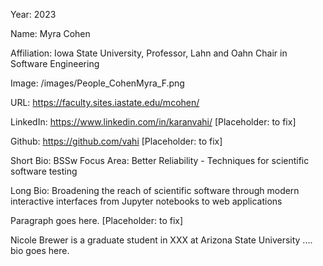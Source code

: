 Year: 2023

Name: Myra Cohen

Affiliation: Iowa State University, Professor, Lahn and Oahn Chair in Software Engineering

Image: /images/People_CohenMyra_F.png

URL: https://faculty.sites.iastate.edu/mcohen/

LinkedIn: https://www.linkedin.com/in/karanvahi/ [Placeholder: to fix]

Github: https://github.com/vahi [Placeholder: to fix]

Short Bio: BSSw Focus Area: Better Reliability - Techniques for scientific software testing

Long Bio:
Broadening the reach of scientific software through modern interactive interfaces from Jupyter notebooks to web applications

Paragraph goes here. [Placeholder: to fix]

Nicole Brewer is a graduate student in XXX at Arizona State University .... bio goes here.
